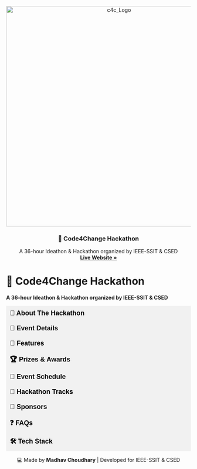 <!DOCTYPE html>
<html lang="en">
<head>
    <meta charset="UTF-8">
    <meta name="viewport" content="width=device-width, initial-scale=1.0">
    <title>Code4Change Hackathon</title>
    <style>
        .collapsible {
            background-color: #f1f1f1;
            cursor: pointer;
            padding: 10px;
            width: 100%;
            border: none;
            text-align: left;
            outline: none;
            font-size: 18px;
            font-weight: bold;
        }
        .content {
            padding: 0 15px;
            display: none;
            overflow: hidden;
            background-color: white;
        }
    </style>
</head>
<body>
    <div align="center">
        <img src="/c4c_logo.png" alt="c4c_Logo" width="600">
        <h3 align="center">🚀 Code4Change Hackathon</h3>
        <p align="center">
            A 36-hour Ideathon & Hackathon organized by IEEE-SSIT & CSED
            <br>
            <a href="https://madhavc9-code4change-hackathon.netlify.app/" target="_blank"><strong> Live Website »</strong></a>
        </p>
    </div>
    <h1>🚀 Code4Change Hackathon</h1>
    <p><strong>A 36-hour Ideathon & Hackathon organized by IEEE-SSIT & CSED</strong></p>
    <button class="collapsible">🌟 About The Hackathon</button>
    <div class="content">
        <p>Welcome to <strong>Code4Change</strong>, where innovation meets impact! Our event emphasizes business models and ideation, welcoming participants of all coding levels.</p>
        <p>Join us for a **SHARK TANK TWIST** experience where creativity knows no bounds—let’s code for change! 💡🔥</p>
    </div>
    <button class="collapsible">📅 Event Details</button>
    <div class="content">
        <ul>
            <li><strong>🗓️ Dates:</strong> 19th March - 21st March 2024</li>
            <li><strong>👥 Team Size:</strong> 2 to 5 members</li>
            <li><strong>💰 Free Registrations</strong></li>
            <li><strong>🏆 Cash Prizes</strong> (to be announced soon!)</li>
        </ul>
    </div>
    <button class="collapsible">🔹 Features</button>
    <div class="content">
        <ul>
            <li>✨ Fully responsive **HTML & CSS website**</li>
            <li>📝 **Single & Team Registration** functionality</li>
            <li>📢 **Hackathon Tracks, Schedule, and FAQs**</li>
            <li>🎨 Modern & engaging UI with animations</li>
        </ul>
    </div>
    <button class="collapsible">🏆 Prizes & Awards</button>
    <div class="content">
        <ul>
            <li>💰 Cash Prizes</li>
            <li>📈 Funding Opportunities</li>
            <li>🎖️ More Prizes for Winners</li>
            <li>🎁 Goodies for All</li>
            <li>🎓 Internship Opportunities</li>
            <li>📝 Certificate of Participation</li>
        </ul>
    </div>
    <button class="collapsible">📌 Event Schedule</button>
    <div class="content">
        <ul>
            <li>🟢 **Phase 1:** Registrations (Mar 14 - Mar 18)</li>
            <li>💡 **Phase 2:** Ideation</li>
            <li>👨‍💻 **Phase 3:** Hackathon</li>
            <li>🦈 **Phase 4:** Shark Tank Round</li>
        </ul>
    </div>
    <button class="collapsible">🎯 Hackathon Tracks</button>
    <div class="content">
        <ul>
            <li>💵 Finance</li>
            <li>♻️ Circular Economy</li>
            <li>🏗️ Innovation & Infrastructure</li>
            <li>🩺 Health & Wellbeing</li>
            <li>📚 Education & AI</li>
            <li>🌎 Open Innovation</li>
            <li>🤱 Maternal & Neonatal Health</li>
            <li>👨‍💻 Programming Hub - Technical Content Writing with AI</li>
        </ul>
    </div>
    <button class="collapsible">📢 Sponsors</button>
    <div class="content">
        <ul>
            <li>💡 Programming Hub</li>
            <li>🚀 ALTAIR</li>
            <li>📚 Graduation</li>
        </ul>
    </div>
    <button class="collapsible">❓ FAQs</button>
    <div class="content">
        <ul>
            <li>🛠️ <strong>Who can participate?</strong> - Open to all students and professionals.</li>
            <li>💵 <strong>How much does it cost?</strong> - Free registration!</li>
            <li>📝 <strong>How can I apply?</strong> - Fill the registration form before March 18.</li>
            <li>👨‍💻 <strong>What if I don’t know how to code?</strong> - No worries, just bring your creativity and ideas!</li>
        </ul>
    </div>
    <button class="collapsible">🛠️ Tech Stack</button>
    <div class="content">
        <ul>
            <li>🌐 **HTML & CSS** for front-end</li>
            <li>📄 **Static web pages**</li>
            <li>📱 **Fully responsive design**</li>
        </ul>
    </div>
    <footer>
        <p align="center">💻 Made by <strong>Madhav Choudhary</strong> | Developed for IEEE-SSIT & CSED</p>
    </footer>
    <script>
        var coll = document.getElementsByClassName("collapsible");
        for (var i = 0; i < coll.length; i++) {
            coll[i].addEventListener("click", function() {
                this.classList.toggle("active");
                var content = this.nextElementSibling;
                if (content.style.display === "block") {
                    content.style.display = "none";
                } else {
                    content.style.display = "block";
                }
            });
        }
    </script>
</body>
</html>
